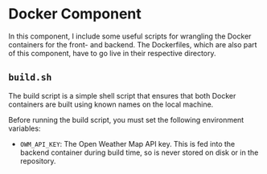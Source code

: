 # Docker Component

In this component, I include some useful scripts for wrangling the Docker containers for
the front- and backend. The Dockerfiles, which are also part of this component, have to
go live in their respective directory.

## `build.sh`

The build script is a simple shell script that ensures that both Docker containers are
built using known names on the local machine.

Before running the build script, you must set the following environment variables:
* `OWM_API_KEY`: The Open Weather Map API key. This is fed into the backend container
  during build time, so is never stored on disk or in the repository.
